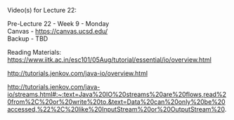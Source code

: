 Video(s) for Lecture 22:

Pre-Lecture 22 - Week 9 - Monday  
Canvas - https://canvas.ucsd.edu/  
Backup - TBD

Reading Materials:
https://www.iitk.ac.in/esc101/05Aug/tutorial/essential/io/overview.html

http://tutorials.jenkov.com/java-io/overview.html

http://tutorials.jenkov.com/java-io/streams.html#:~:text=Java%20IO%20streams%20are%20flows,read%20from%2C%20or%20write%20to.&text=Data%20can%20only%20be%20accessed,%22%2C%20like%20InputStream%20or%20OutputStream%20.
